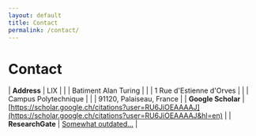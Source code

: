 ```yaml
---
layout: default
title: Contact
permalink: /contact/
---
```


# Contact

| **Address** | LIX |
| | Batiment Alan Turing |
| | 1 Rue d'Estienne d'Orves |
| | Campus Polytechnique     |
| | 91120, Palaiseau, France          |
| **Google Scholar** | [https://scholar.google.ch/citations?user=RU6JiOEAAAAJ](https://scholar.google.ch/citations?user=RU6JiOEAAAAJ&hl=en) |
| **ResearchGate** | [Somewhat outdated...](https://www.researchgate.net/profile/Angelos-Christos_Anadiotis) |
